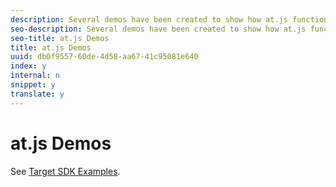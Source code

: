 ```yaml
---
description: Several demos have been created to show how at.js functions.
seo-description: Several demos have been created to show how at.js functions.
seo-title: at.js Demos
title: at.js Demos
uuid: db0f9557-60de-4d58-aa67-41c95081e640
index: y
internal: n
snippet: y
translate: y
---
```


# at.js Demos

See [Target SDK Examples](http://adobe-marketing-cloud.github.io/target-sdk-libraries/demos/). 
